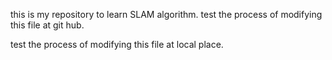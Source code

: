 this is my repository to learn SLAM algorithm. 
test the process of modifying this file at git hub.

test the process of modifying this file at local place. 
